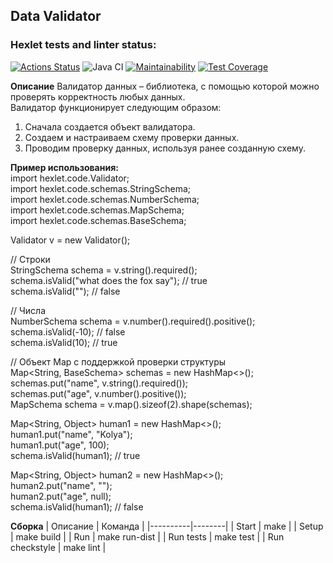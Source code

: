 ## Data Validator

### Hexlet tests and linter status:
[![Actions Status](https://github.com/Yakov256/java-project-78/actions/workflows/hexlet-check.yml/badge.svg)](https://github.com/Yakov256/java-project-78/actions)
![Java CI](https://github.com/Yakov256/java-project-78/actions/workflows/main.yml/badge.svg)
[![Maintainability](https://api.codeclimate.com/v1/badges/4da14dcd9b41aad948e7/maintainability)](https://codeclimate.com/github/Yakov256/java-project-78/maintainability)
[![Test Coverage](https://api.codeclimate.com/v1/badges/4da14dcd9b41aad948e7/test_coverage)](https://codeclimate.com/github/Yakov256/java-project-78/test_coverage)

**Описание**
Валидатор данных – библиотека, с помощью которой можно проверять корректность любых данных.  
Валидатор функционирует следующим образом:
1. Cначала создается объект валидатора.
2. Cоздаем и настраиваем схему проверки данных.
3. Проводим проверку данных, используя ранее созданную схему.

**Пример использования:**  
import hexlet.code.Validator;  
import hexlet.code.schemas.StringSchema;  
import hexlet.code.schemas.NumberSchema;  
import hexlet.code.schemas.MapSchema;  
import hexlet.code.schemas.BaseSchema;  
  
Validator v = new Validator();  
  
// Строки  
StringSchema schema = v.string().required();  
schema.isValid("what does the fox say"); // true  
schema.isValid(""); // false  
  
// Числа  
NumberSchema schema = v.number().required().positive();  
schema.isValid(-10); // false  
schema.isValid(10); // true  
  
// Объект Map с поддержкой проверки структуры  
Map<String, BaseSchema> schemas = new HashMap<>();  
schemas.put("name", v.string().required());  
schemas.put("age", v.number().positive());  
MapSchema schema = v.map().sizeof(2).shape(schemas);  
  
Map<String, Object> human1 = new HashMap<>();  
human1.put("name", "Kolya");  
human1.put("age", 100);  
schema.isValid(human1); // true  
  
Map<String, Object> human2 = new HashMap<>();  
human2.put("name", "");  
human2.put("age", null);  
schema.isValid(human1); // false  
 
**Сборка**
| Описание | Команда |
|----------|--------|
| Start    | make |
| Setup    | make build |
| Run      | make run-dist |
| Run tests | make test |
| Run checkstyle | make lint |

